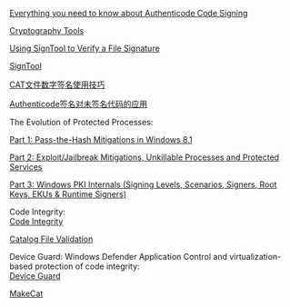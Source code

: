 [Everything you need to know about Authenticode Code Signing](https://blogs.msdn.microsoft.com/ieinternals/2011/03/22/everything-you-need-to-know-about-authenticode-code-signing/)



[Cryptography Tools](https://docs.microsoft.com/en-us/windows/desktop/SecCrypto/cryptography-tools)



[Using SignTool to Verify a File Signature](https://docs.microsoft.com/en-us/windows/desktop/SecCrypto/using-signtool-to-verify-a-file-signature)



[SignTool](https://docs.microsoft.com/en-us/windows/desktop/SecCrypto/signtool)

[CAT文件数字签名使用技巧](https://www.4hou.com/system/7891.html)


[Authenticode签名对未签名代码的应用](https://www.jianshu.com/p/0bb78d5ac224)


The Evolution of Protected Processes:

[Part 1: Pass-the-Hash Mitigations in Windows 8.1](https://www.crowdstrike.com/blog/evolution-protected-processes-part-1-pass-hash-mitigations-windows-81/)

[Part 2: Exploit/Jailbreak Mitigations, Unkillable Processes and Protected Services](https://www.crowdstrike.com/blog/evolution-protected-processes-part-2-exploitjailbreak-mitigations-unkillable-processes-and/)

[Part 3: Windows PKI Internals (Signing Levels, Scenarios, Signers, Root Keys, EKUs & Runtime Signers)](https://www.crowdstrike.com/blog/protected-processes-part-3-windows-pki-internals-signing-levels-scenarios-signers-root-keys/)


Code Integrity:<br/>
[Code Integrity](https://docs.microsoft.com/en-us/previous-versions/windows/it-pro/windows-server-2008-R2-and-2008/dd348642(v=ws.10))

[Catalog File Validation](https://docs.microsoft.com/en-us/previous-versions/windows/it-pro/windows-server-2008-R2-and-2008/dd363880(v=ws.10))


Device Guard: Windows Defender Application Control and virtualization-based protection of code integrity:<br/>
[Device Guard](https://docs.microsoft.com/en-us/windows/security/threat-protection/device-guard/introduction-to-device-guard-virtualization-based-security-and-windows-defender-application-control)


[MakeCat](https://docs.microsoft.com/en-us/windows/win32/seccrypto/makecat)


